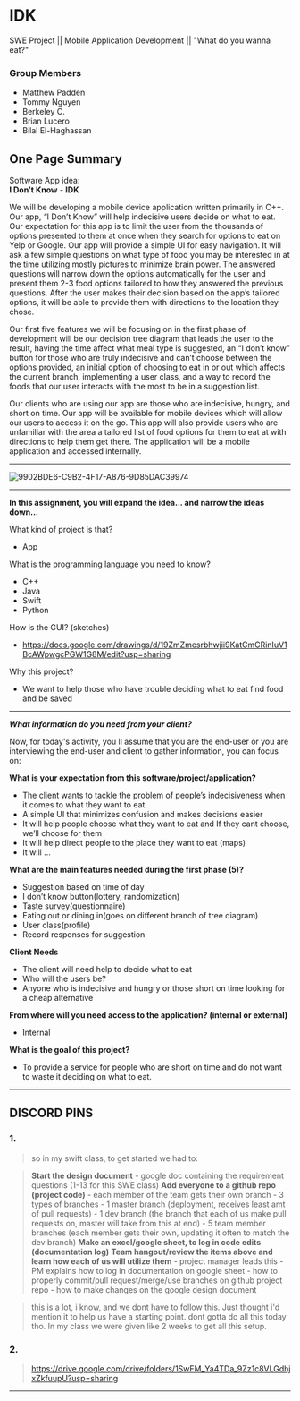 # IDK
SWE Project || Mobile Application Development || "What do you wanna eat?"

### Group Members
- Matthew Padden
- Tommy Nguyen
- Berkeley C. 
- Brian Lucero
- Bilal El-Haghassan

## One Page Summary

Software App idea:  
**I Don’t Know** - **IDK**

  We will be developing a mobile device application written primarily in C++. Our app, “I Don’t Know” will help indecisive users decide on what to eat.  Our expectation for this app is to limit the user from the thousands of options presented to them at once when they search for options to eat on Yelp or Google. Our app will provide a simple UI for easy navigation. It will ask a few simple questions on what type of food you may be interested in at the time utilizing mostly pictures to minimize brain power. The answered questions will narrow down the options automatically for the user and present them 2-3 food options tailored to how they answered the previous questions. After the user makes their decision based on the app’s tailored options, it will be able to provide them with directions to the location they chose.

  Our first five features we will be focusing on in the first phase of development will be our decision tree diagram that leads the user to the result, having the time affect what meal type is suggested, an “I don’t know” button for those who are truly indecisive and can’t choose between the options provided, an initial option of choosing to eat in or out which affects the current branch, implementing a user class, and a way to record the foods that our user interacts with the most to be in a suggestion list.

  Our clients who are using our app are those who are indecisive, hungry, and short on time. Our app will be available for mobile devices which will allow our users to access it on the go. This app will also provide users who are unfamiliar with the area a tailored list of food options for them to eat at with directions to help them get there. The application will be a mobile application and accessed internally.

-----------------------------------

![9902BDE6-C9B2-4F17-A876-9D85DAC39974](https://user-images.githubusercontent.com/47013770/108041006-d9b1a980-6ff2-11eb-928b-e50bfad817c7.jpeg)

-----------------------------------

**In this assignment, you will expand the idea... and narrow the ideas down…**

What kind of project is that?
- App

What is the programming language you need to know? 
- C++
- Java
- Swift
- Python

How is the GUI? (sketches)
- https://docs.google.com/drawings/d/19ZmZmesrbhwjii9KatCmCRinIuV1BcAWpwgcPGW1G8M/edit?usp=sharing

Why this project? 
- We want to help those who have trouble deciding what to eat find food and be saved

-----------------------------------

***What information do you need from your client?***
 
Now, for today's activity, you ll assume that you are the end-user or you are interviewing the end-user and client to gather information, you can focus on:

**What is your expectation from this software/project/application?** 
- The client wants to tackle the problem of people’s indecisiveness when it comes to what they want to eat.
- A simple UI that minimizes confusion and makes decisions easier
- It will help people choose what they want to eat and If they cant choose, we’ll choose for them
- It will help direct people to the place they want to eat (maps)
- It will ...

**What are the main features needed during the first phase (5)?** 
- Suggestion based on time of day
- I don’t know button(lottery, randomization)
- Taste survey(questionnaire)
- Eating out or dining in(goes on different branch of tree diagram)
- User class(profile)
- Record responses for suggestion

**Client Needs**
- The client will need help to decide what to eat
- Who will the users be?	
- Anyone who is indecisive and hungry or those short on time looking for a cheap alternative

**From where will you need access to the application? (internal or external)**
- Internal

**What is the goal of this project?**
- To provide a service for people who are short on time and do not want to waste it deciding on what to eat.

-----------------------------------

## DISCORD PINS

### 1. 
> so in my swift class, to get started we had to:

> **Start the design document**
>      - google doc containing the requirement questions (1-13 for this SWE class)
> **Add everyone to a github repo (project code)**
>      - each member of the team gets their own branch
>      - 3 types of branches
>           - 1 master branch (deployment, receives least amt of pull requests)
>           - 1 dev branch (the branch that each of us make pull requests on, master will take from this at end)
>           - 5 team member branches (each member gets their own, updating it often to match the dev branch)
> **Make an excel/google sheet, to log in code edits (documentation log)**
> **Team hangout/review the items above and learn how each of us will utilize them**
>      - project manager leads this
>      - PM explains how to log in documentation on google sheet
>      - how to properly commit/pull request/merge/use branches on github project repo
>      - how to make changes on the google design document

> this is a lot, i know, and we dont have to follow this. Just thought i'd mention it to help us have a starting point. dont gotta do all this today tho. In my class we were given like 2 weeks to get all this setup.

### 2. 
> https://drive.google.com/drive/folders/1SwFM_Ya4TDa_9Zz1c8VLGdhjxZkfuupU?usp=sharing

-----------------------------------
